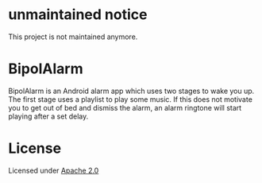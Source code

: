 unmaintained notice
===================
This project is not maintained anymore.

BipolAlarm
==========
BipolAlarm is an Android alarm app which uses two stages to wake you up.
The first stage uses a playlist to play some music. If this does not motivate
you to get out of bed and dismiss the alarm, an alarm ringtone will start
playing after a set delay.

License
=======
Licensed under [Apache 2.0](LICENSE)
